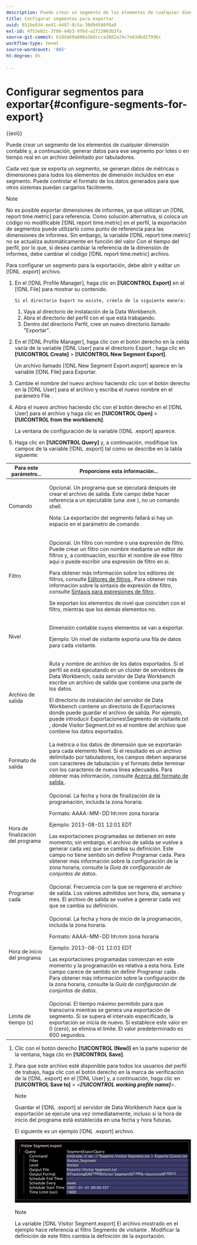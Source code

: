 ```yaml
---
description: Puede crear un segmento de los elementos de cualquier dimensión contable y, a continuación, generar datos para ese segmento por lotes o en tiempo real en un archivo delimitado por tabuladores.
title: Configurar segmentos para exportar
uuid: 651be834-ee41-4487-8c5a-30d94580f6a0
exl-id: 4f53e02c-3f00-44b3-9f6d-a2f23903b3fa
source-git-commit: b1dda69a606a16dccca30d2a74c7e63dbd27936c
workflow-type: tm+mt
source-wordcount: '865'
ht-degree: 6%

---
```


# Configurar segmentos para exportar{#configure-segments-for-export}

{{eol}}

Puede crear un segmento de los elementos de cualquier dimensión contable y, a continuación, generar datos para ese segmento por lotes o en tiempo real en un archivo delimitado por tabuladores.

Cada vez que se exporta un segmento, se generan datos de métricas o dimensiones para todos los elementos de dimensión incluidos en ese segmento. Puede controlar el formato de los datos generados para que otros sistemas puedan cargarlos fácilmente.

>[!NOTE]
>
>No es posible exportar dimensiones de informes, ya que utilizan un [!DNL report time.metric] para referencia. Como solución alternativa, si coloca un código no modificable [!DNL report time.metric] en el perfil, la exportación de segmentos puede utilizarlo como punto de referencia para las dimensiones de informes. Sin embargo, la variable [!DNL report time.metric] no se actualiza automáticamente en función del valor Con el tiempo del perfil, por lo que, si desea cambiar la referencia de la dimensión de informes, debe cambiar el código [!DNL report time.metric] archivo.

Para configurar un segmento para la exportación, debe abrir y editar un [!DNL .export] archivo.

1. En el [!DNL Profile Manager], haga clic en **[!UICONTROL Export]** en el [!DNL File] para mostrar su contenido.

       Si el directorio Export no existe, créelo de la siguiente manera:
   
   1. Vaya al directorio de instalación de la Data Workbench.
   1. Abra el directorio del perfil con el que está trabajando.
   1. Dentro del directorio Perfil, cree un nuevo directorio llamado &quot;Exportar&quot;.

1. En el [!DNL Profile Manager], haga clic con el botón derecho en la celda vacía de la variable [!DNL User] para el directorio Export , haga clic en **[!UICONTROL Create]** > **[!UICONTROL New Segment Export]**.

   Un archivo llamado [!DNL New Segment Export.export] aparece en la variable [!DNL File] para Exportar.

1. Cambie el nombre del nuevo archivo haciendo clic con el botón derecho en la [!DNL User] para el archivo y escriba el nuevo nombre en el parámetro File .
1. Abra el nuevo archivo haciendo clic con el botón derecho en el [!DNL User] para el archivo y haga clic en **[!UICONTROL Open]** > **[!UICONTROL from the workbench]**.

   La ventana de configuración de la variable [!DNL .export] aparece.

1. Haga clic en **[!UICONTROL Query]** y, a continuación, modifique los campos de la variable [!DNL .export] tal como se describe en la tabla siguiente:

<table id="table_C2EC8FCD3FA04DE78D2CADFA3F7FD8E3"> 
 <thead> 
  <tr> 
   <th colname="col1" class="entry"> Para este parámetro... </th> 
   <th colname="col2" class="entry"> Proporcione esta información... </th> 
  </tr> 
 </thead>
 <tbody> 
  <tr> 
   <td colname="col1"> Comando </td> 
   <td colname="col2"> <p>Opcional. Un programa que se ejecutará después de crear el archivo de salida. Este campo debe hacer referencia a un ejecutable (una <span class="filepath"> .exe </span> ), no un comando shell. </p> <p>Nota: La exportación del segmento fallará si hay un espacio en el parámetro de comando . </p> </td> 
  </tr> 
  <tr> 
   <td colname="col1"> Filtro </td> 
   <td colname="col2"> <p>Opcional. Un filtro con nombre o una expresión de filtro. Puede crear un filtro con nombre mediante un editor de filtros y, a continuación, escribir el nombre de ese filtro aquí o puede escribir una expresión de filtro en sí. </p> <p>Para obtener más información sobre los editores de filtros, consulte <a href="../../../home/c-get-started/c-analysis-vis/c-filter-editors/c-filter-editors.md#concept-2f343ecbed8240f18b0c1f1eccef11e3"> Editores de filtros </a>. Para obtener más información sobre la sintaxis de expresión de filtro, consulte <a href="../../../home/c-get-started/c-qry-lang-syntx/c-syntx-fltr-exp.md#concept-72f2563f809747a2a3cff7ec72462a15"> Sintaxis para expresiones de filtro </a>. </p> <p>Se exportan los elementos de nivel que coinciden con el filtro, mientras que los demás elementos no. </p> </td> 
  </tr> 
  <tr> 
   <td colname="col1"> Nivel </td> 
   <td colname="col2"> <p>Dimensión contable cuyos elementos se van a exportar. </p> <p>Ejemplo: Un nivel de visitante exporta una fila de datos para cada visitante. </p> </td> 
  </tr> 
  <tr> 
   <td colname="col1"> Archivo de salida </td> 
   <td colname="col2"> <p>Ruta y nombre de archivo de los datos exportados. Si el perfil se está ejecutando en un clúster de servidores de Data Workbench, cada servidor de Data Workbench escribe un archivo de salida que contiene una parte de los datos. </p> <p>El directorio de instalación del servidor de Data Workbench contiene un directorio de Exportaciones donde puede guardar el archivo de salida. Por ejemplo, puede introducir <span class="filepath"> Exportaciones\Segmento de visitante.txt </span>, donde <span class="filepath"> Visitor Segment.txt </span> es el nombre del archivo que contiene los datos exportados. </p> </td> 
  </tr> 
  <tr> 
   <td colname="col1"> Formato de salida </td> 
   <td colname="col2"> La métrica o los datos de dimensión que se exportarán para cada elemento Nivel. Si el resultado es un archivo delimitado por tabuladores, los campos deben separarse con caracteres de tabulación y el formato debe terminar con los caracteres de nueva línea adecuados. Para obtener más información, consulte <a href="../../../home/c-get-started/c-exp-data-seg-exp/c-abt-otpt-frmt.md#concept-ac7e24d1374a4b418365db7cc98c361e"> Acerca del formato de salida </a>. </td> 
  </tr> 
  <tr> 
   <td colname="col1"> Hora de finalización del programa </td> 
   <td colname="col2"> <p>Opcional. La fecha y hora de finalización de la programación, incluida la zona horaria. </p> <p>Formato: AAAA-MM-DD hh:mm zona horaria </p> <p>Ejemplo: 2013-08-01 12:01 EDT </p> <p>Las exportaciones programadas se detienen en este momento; sin embargo, el archivo de salida se vuelve a generar cada vez que se cambia su definición. Este campo no tiene sentido sin definir Programar cada. Para obtener más información sobre la configuración de la zona horaria, consulte la <i>Guía de configuración de conjuntos de datos</i>. </p> </td> 
  </tr> 
  <tr> 
   <td colname="col1"> Programar cada </td> 
   <td colname="col2"> Opcional. Frecuencia con la que se regenera el archivo de salida. Los valores admitidos son hora, día, semana y mes. El archivo de salida se vuelve a generar cada vez que se cambia su definición. </td> 
  </tr> 
  <tr> 
   <td colname="col1"> Hora de inicio del programa </td> 
   <td colname="col2"> <p>Opcional. La fecha y hora de inicio de la programación, incluida la zona horaria. </p> <p>Formato: AAAA-MM-DD hh:mm zona horaria </p> <p>Ejemplo: 2013-08-01 12:01 EDT </p> <p>Las exportaciones programadas comienzan en este momento y la programación es relativa a esta hora. Este campo carece de sentido sin definir <span class="wintitle"> Programar cada </span>. Para obtener más información sobre la configuración de la zona horaria, consulte la <i>Guía de configuración de conjuntos de datos</i>. </p> </td> 
  </tr> 
  <tr> 
   <td colname="col1"> Límite de tiempo (s) </td> 
   <td colname="col2"> Opcional. El tiempo máximo permitido para que transcurra mientras se genera una exportación de segmento. Si se supera el intervalo especificado, la exportación se inicia de nuevo. Si establece este valor en 0 (cero), se elimina el límite. El valor predeterminado es 600 segundos. </td> 
  </tr> 
 </tbody> 
</table>

1. Clic con el botón derecho **[!UICONTROL (New)]** en la parte superior de la ventana, haga clic en **[!UICONTROL Save]**.
1. Para que este archivo esté disponible para todos los usuarios del perfil de trabajo, haga clic con el botón derecho en la marca de verificación de la [!DNL .export] en el [!DNL User] y, a continuación, haga clic en **[!UICONTROL Save to]** > *&lt;**[!UICONTROL working profile name]**>*.

   >[!NOTE]
   >
   >Guardar el [!DNL .export] al servidor de Data Workbench hace que la exportación se ejecute una vez inmediatamente, incluso si la hora de inicio del programa está establecida en una fecha y hora futuras.

   El siguiente es un ejemplo [!DNL .export] archivo.

   ![](assets/vis_Segment_Export_File.png)

   >[!NOTE]
   >
   >La variable [!DNL Visitor Segment.export] El archivo mostrado en el ejemplo hace referencia al filtro Segmento de visitante . Modificar la definición de este filtro cambia la definición de la exportación.
